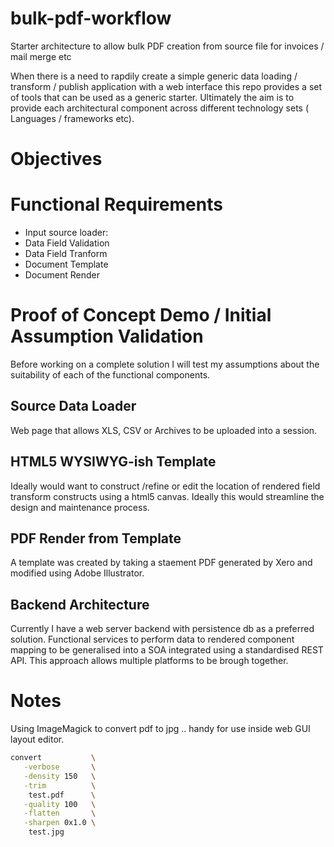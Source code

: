# bulk-pdf-workflow
Starter architecture to allow bulk PDF creation from source file for invoices / mail merge etc

When there is a need to rapdily create a simple generic data loading / transform / publish application with a web interface this repo provides a set of tools that can be used as a generic starter.
Ultimately the aim is to provide each architectural component across different technology sets ( Languages / frameworks etc).

# Objectives



# Functional Requirements

* Input source loader: 
* Data Field Validation
* Data Field Tranform
* Document Template
* Document Render

# Proof of Concept Demo / Initial Assumption Validation

Before working on a complete solution I will test my assumptions about the suitability of each of the functional components.

## Source Data Loader

Web page that allows XLS, CSV or Archives to be uploaded into a session.

## HTML5 WYSIWYG-ish Template 

Ideally would want to construct /refine or edit the location of rendered field transform constructs using a html5 canvas. Ideally this would streamline the design and maintenance process.


## PDF Render from Template 

A template was created by taking a staement PDF generated by Xero and modified using Adobe Illustrator.


## Backend Architecture

Currently I have a web server backend with persistence db as a preferred solution. Functional services to perform data to rendered component mapping to be generalised into a SOA integrated using a standardised REST API. This approach allows multiple platforms to be brough together.


# Notes

Using ImageMagick to convert pdf to jpg .. handy for use inside web GUI layout editor.


````bash
convert           \
   -verbose       \
   -density 150   \
   -trim          \
    test.pdf      \
   -quality 100   \
   -flatten       \
   -sharpen 0x1.0 \
    test.jpg
````